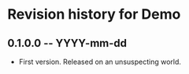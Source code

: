 # Revision history for Demo

## 0.1.0.0 -- YYYY-mm-dd

* First version. Released on an unsuspecting world.
